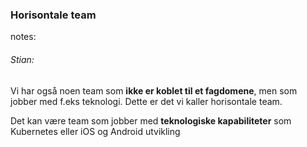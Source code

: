 ### Horisontale team

<style>
    html.horisontal body {
        background:url("img/bob_work_begin.jpg");
        background-position:center;
        background-size: 100%;
    }
    html.horisontal h3 {
        background-color: rgba(255,255,255,0.8);
        color: #002776;
    }
    html.horisontal h4 {
        background-color: rgba(255,255,255,0.8);
        color: #002776;
    }
</style>


notes:
###### Stian:
Vi har også noen team som **ikke er koblet til et fagdomene**, men som jobber med f.eks teknologi. Dette er det vi kaller horisontale team. 

Det kan være team som jobber med **teknologiske kapabiliteter** som Kubernetes eller iOS og Android utvikling


